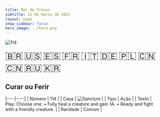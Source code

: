 ```yaml
---
title: Mar de Trevas
subtitle: 12 de março de 2021
layout: page
show_sidebar: false
hero_image: ../hero.png
---
```


![114](https://cdn.keyforgegame.com/media/card_front/pt/496_114_H6QX778Q7FH4_pt.png)

<span title="Português" style="font-size: 32px;cursor: pointer;" onclick="javascript:document.querySelector('img[alt=\'114\']').src=document.querySelector('img[alt=\'114\']').src.replace(/card_front\/[^/]+/, 'card_front/pt').replace(/_[^/.0-9]+\.png/, '_pt.png')">🇧🇷</span>
<span title="English" style="font-size: 32px;cursor: pointer;" onclick="javascript:document.querySelector('img[alt=\'114\']').src=document.querySelector('img[alt=\'114\']').src.replace(/card_front\/[^/]+/, 'card_front/en').replace(/_[^/.0-9]+\.png/, '_en.png')">🇺🇸</span>
<span title="Español" style="font-size: 32px;cursor: pointer;" onclick="javascript:document.querySelector('img[alt=\'114\']').src=document.querySelector('img[alt=\'114\']').src.replace(/card_front\/[^/]+/, 'card_front/es').replace(/_[^/.0-9]+\.png/, '_es.png')">🇪🇸</span>
<span title="Français" style="font-size: 32px;cursor: pointer;" onclick="javascript:document.querySelector('img[alt=\'114\']').src=document.querySelector('img[alt=\'114\']').src.replace(/card_front\/[^/]+/, 'card_front/fr').replace(/_[^/.0-9]+\.png/, '_fr.png')">🇫🇷</span>
<span title="Italiano" style="font-size: 32px;cursor: pointer;" onclick="javascript:document.querySelector('img[alt=\'114\']').src=document.querySelector('img[alt=\'114\']').src.replace(/card_front\/[^/]+/, 'card_front/it').replace(/_[^/.0-9]+\.png/, '_it.png')">🇮🇹</span>
<span title="Deutsche" style="font-size: 32px;cursor: pointer;" onclick="javascript:document.querySelector('img[alt=\'114\']').src=document.querySelector('img[alt=\'114\']').src.replace(/card_front\/[^/]+/, 'card_front/de').replace(/_[^/.0-9]+\.png/, '_de.png')">🇩🇪</span>
<span title="Polskie" style="font-size: 32px;cursor: pointer;" onclick="javascript:document.querySelector('img[alt=\'114\']').src=document.querySelector('img[alt=\'114\']').src.replace(/card_front\/[^/]+/, 'card_front/pl').replace(/_[^/.0-9]+\.png/, '_pl.png')">🇵🇱</span>
<span title="简体中文" style="font-size: 32px;cursor: pointer;" onclick="javascript:document.querySelector('img[alt=\'114\']').src=document.querySelector('img[alt=\'114\']').src.replace(/card_front\/[^/]+/, 'card_front/zh-hans').replace(/_[^/.0-9]+\.png/, '_zh-hans.png')">🇨🇳</span>
<span title="繁體中文" style="font-size: 32px;cursor: pointer;" onclick="javascript:document.querySelector('img[alt=\'114\']').src=document.querySelector('img[alt=\'114\']').src.replace(/card_front\/[^/]+/, 'card_front/zh-hant').replace(/_[^/.0-9]+\.png/, '_zh-hant.png')">🇨🇳</span>
<span title="Pусский" style="font-size: 32px;cursor: pointer;" onclick="javascript:document.querySelector('img[alt=\'114\']').src=document.querySelector('img[alt=\'114\']').src.replace(/card_front\/[^/]+/, 'card_front/ru').replace(/_[^/.0-9]+\.png/, '_ru.png')">🇷🇺</span>
<span title="한국어" style="font-size: 32px;cursor: pointer;" onclick="javascript:document.querySelector('img[alt=\'114\']').src=document.querySelector('img[alt=\'114\']').src.replace(/card_front\/[^/]+/, 'card_front/ko').replace(/_[^/.0-9]+\.png/, '_ko.png')">🇰🇷</span>

## Curar ou Ferir

|----|----|
| Número | 114 |
| Casa | ![Sanctum](https://archonarcana.com/images/thumb/c/c7/Sanctum.png/22px-Sanctum.png "Santuário") |
| Tipo | Ação |
| Texto | Play: Choose one:  • Fully heal a creature and gain 1A.  • Ready and fight with a friendly creature. |
| Raridade | Comum |
